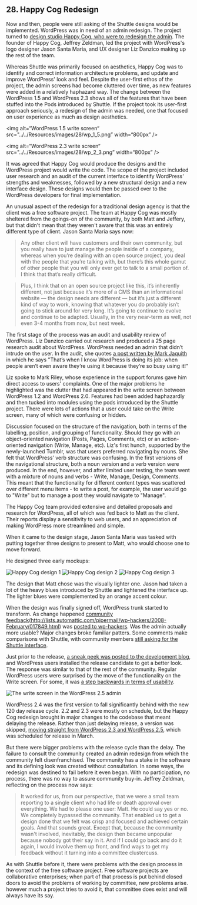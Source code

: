 ## 28. Happy Cog Redesign

Now and then, people were still asking of the Shuttle designs would be implemented. WordPress was in need of an admin redesign. The project turned to [design studio Happy Cog, who were to redesign the admin](http://lists.automattic.com/pipermail/wp-hackers/2007-November/016123.html). The founder of Happy Cog, Jeffrey Zeldman, led the project with WordPress's logo designer Jason Santa Maria, and UX designer Liz Danzico making up the rest of the team.

Whereas Shuttle was primarily focused on aesthetics, Happy Cog was to identify and correct information architecture problems, and update and improve WordPress' look and feel. Despite the user-first ethos of the project, the admin screens had become cluttered over time, as new features were added in a relatively haphazard way. The change between the WordPress 1.5 and WordPress 2.3 shows all of the features that have been stuffed into the Pods introduced by Shuttle. If the project took its user-first approach seriously, a redesign of the admin was needed, one that focused on user experience as much as design aesthetics.

<img alt=“WordPress 1.5 write screen“ src="../../Resources/images/28/wp_1_5.png” width=“800px” />

<img alt=“WordPress 2.3 write screen“ src="../../Resources/images/28/wp_2_3.png” width=“800px” />

It was agreed that Happy Cog would produce the designs and the WordPress project would write the code. The scope of the project included user research and an audit of the current interface to identify WordPress' strengths and weaknesses, followed by a new structural design and a new interface design. These designs would then be passed over to the WordPress developers for final implementation.

An unusual aspect of the redesign for a traditional design agency is that the client was a free software project. The team at Happy Cog was mostly sheltered from the goings-on of the community, by both Matt and Jeffery, but that didn't mean that they weren't aware that this was an entirely different type of client. Jason Santa Maria says now:

> Any other client will have customers and their own community, but you really have to just manage the people inside of a company, whereas when you’re dealing with an open source project, you deal with the people that you’re talking with, but there’s this whole gamut of other people that you will only ever get to talk to a small portion of. I think that that’s really difficult.

> Plus, I think that on an open source project like this, it’s inherently different, not just because it’s more of a CMS than an informational website — the design needs are different — but it’s just a different kind of way to work, knowing that whatever you do probably isn’t going to stick around for very long. It’s going to continue to evolve and continue to be adapted. Usually, in the very near-term as well, not even 3-4 months from now, but next week.

The first stage of the process was an audit and usability review of WordPress. Liz Danzico carried out research and produced a 25 page research audit about WordPress. WordPress needed an admin that didn’t intrude on the user. In the audit, she quotes [a post written by Mark Jaquith](http://markjaquith.wordpress.com/2007/02/21/engine-awareness/) in which he says "That’s when I know WordPress is doing its job: when people aren’t even aware they’re using it because they’re so busy using it!"

Liz spoke to Mark Riley, whose experience in the support forums gave him direct access to users' complaints. One of the major problems he highlighted was the clutter that had appeared in the write screen between WordPress 1.2 and WordPress 2.0. Features had been added haphazardly and then tucked into modules using the pods introduced by the Shuttle project. There were lots of actions that a user could take on the Write screen, many of which were confusing or hidden.

Discussion focused on the structure of the navigation, both in terms of the labelling, position, and grouping of functionality. Should they go with an object-oriented navigation (Posts, Pages, Comments, etc) or an action-oriented navigation (Write, Manage, etc). Liz's first hunch, supported by the newly-launched Tumblr, was that users preferred navigating by nouns. She felt that WordPress’ verb structure was confusing. In the first versions of the navigational structure, both a noun version and a verb version were produced. In the end, however, and after limited user testing, the team went with a mixture of nouns and verbs - Write, Manage, Design, Comments. This meant that the functionality for different content types was scattered over different menu items - to write a post, for example, the user would go to "Write" but to manage a post they would navigate to "Manage". 

The Happy Cog team provided extensive and detailed proposals and research for WordPress, all of which was fed back to Matt as the client. Their reports display a sensitivity to web users, and an appreciation of making WordPress more streamlined and simple. 

When it came to the design stage, Jason Santa Maria was tasked with putting together three designs to present to Matt, who would choose one to move forward. 

He designed three early mockups:

<img alt="Happy Cog design 1" src="../../Resources/images/28/happy-cog-design-a.jpg" />

<img alt="Happy Cog design 2" src="../../Resources/images/28/happy-cog-design-b.jpg" />

<img alt="Happy Cog design 3" src="../../Resources/images/28/happy-cog-design-c.jpg" />

The design that Matt chose was the visually lighter one. Jason had taken a lot of the heavy blues introduced by Shuttle and lightened the interface up. The lighter blues were complemented by an orange accent colour.

When the design was finally signed off, WordPress trunk started to transform. As change happened [community feedback](http://lists.automattic.com/pipermail/wp-hackers/2008-February/017849.html)(http://lists.automattic.com/pipermail/wp-hackers/2008-February/017849.html) was [posted to wp-hackers](http://lists.automattic.com/pipermail/wp-hackers/2008-February/017850.html). Was the admin actually more usable? Major changes broke familiar patters. Some comments make comparisons with Shuttle, with community members [still asking for the Shuttle interface](http://weblogtoolscollection.com/archives/2008/01/02/wordpress-24-admin-preview/#comment-1207158). 

Just prior to the release, [a sneak peek was posted to the development blog](http://wordpress.org/development/2008/03/25-sneak-peek/), and WordPress users installed the release candidate to get a better look. The response was similar to that of the rest of the community. Regular WordPress users were surprised by the move of the functionality on the Write screen. For some, it was [a step backwards in terms of usability](http://www.neatorama.com/2008/04/21/wordpress-25-admin-backend-category-shenanigans-and-how-to-fix-it/#!vG29i). 

<img alt="The write screen in the WordPress 2.5 admin" src="../../Resources/images/28/2_5_admin.jpg" />

WordPress 2.4 was the first version to fall significantly behind with the new 120 day release cycle. 2.2 and 2.3 were mostly on schedule, but the Happy Cog redesign brought in major changes to the codebase that meant delaying the release. Rather than just delaying release, a version was skipped, [moving straight from WordPress 2.3 and WordPress 2.5](http://lists.automattic.com/pipermail/wp-hackers/2008-January/016993.html), which was scheduled for release in March. 

But there were bigger problems with the release cycle than the delay. The failure to consult the community created an admin redesign from which the community felt disenfranchised. The community has a stake in the software and its defining look was created without consultation. In some ways, the redesign was destined to fail before it even began. With no participation, no process, there was no way to assure community buy-in. Jeffrey Zeldman, reflecting on the process now says:

> It worked for us, from our perspective, that we were a small team reporting to a single client who had life or death approval over everything. We had to please one user: Matt. He could say yes or no. We completely bypassed the community. That enabled us to get a design done that we felt was crisp and focused and achieved certain goals. And that sounds great. Except that, because the community wasn't involved, inevitably, the design then became unpopular because nobody got their say in it. And if I could go back and do it again, I would involve them up front, and find ways to get my feedback without it turning into a committee clustercuss. 

As with Shuttle before it, there were problems with the design process in the context of the free software project. Free software projects are collaborative enterprises; when part of that process is put behind closed doors to avoid the problems of working by committee, new problems arise. however much a project tries to avoid it, that committee does exist and will always have its say.
	
